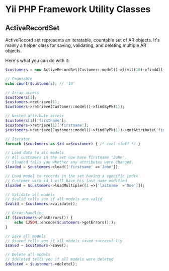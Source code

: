 # Yii PHP Framework Utility Classes

## ActiveRecordSet

ActiveRecord set represents an iteratable, countable set of AR objects. It's mainly a helper
class for saving, validating, and deleting multiple AR objects.

Here's what you can do with it:

```php
$customers = new ActiveRecordSet(Customer::model()->limit(10)->findAll());

// Countable
echo count($customers); // '10'

// Array access
$customers[1];
$customers->retrieve(1);
$customers->retrieve(Customer::model()->findByPk(1));

// Nested attribute access
$customers[1]['firstname'];
$customers->retrieve(1)['firstname'];
$customers->retrieve(Customer::model()->findByPk(1))->getAttribute('firstname');

// Iterator
foreach ($customers as $id =>$customer) { /* cool stuff */ }

// Load data to all models
// All customers in the set now have firstname 'John'.
// $loaded tells you whether any attributes were changed.
$loaded = $customers->load(['firstname' =>'John']);

// Load model to records in the set having a specific index
// Customer with id 1 will have his last name modified
$loaded = $customers->loadMultiple([1 =>['lastname' ='Doe']]);

// Validate all models
// $valid tells you if all models are valid
$valid = $customers->validate();

// Error-handling
if ($customers->hasErrors()) {
    echo CJSON::encode($customers->getErrors(););
}

// Save all models
// $saved tells you if all models saved successfully
$saved = $customers->save();

// Delete all models
// $deleted tells you if all models were deleted
$deleted = $customers->delete();

```